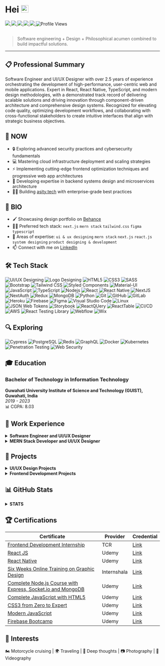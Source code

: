 # Hei <img src="https://media.giphy.com/media/hvRJCLFzcasrR4ia7z/giphy.gif" width="24"/>

<div align="left">
  <a href="mailto:manikangkan.das@outlook.com">
    <img src="https://img.shields.io/badge/Email-manikangkan.das%40outlook.com-blue?style=flat-square&logo=microsoft-outlook" />
  </a>
  <a href="https://github.com/manikangkan">
    <img src="https://img.shields.io/badge/GitHub-Profile-181717?style=flat-square&logo=github" />
  </a>
  <a href="https://www.behance.net/manikangkan">
    <img src="https://img.shields.io/badge/Behance-Portfolio-1769FF?style=flat-square&logo=behance" />
  </a>
  <a href="https://www.linkedin.com/in/manikangkandas/">
    <img src="https://img.shields.io/badge/LinkedIn-Profile-0077B5?style=flat-square&logo=linkedin" />
  </a>
  <a href="tel:+919387006968">
    <img src="https://img.shields.io/badge/Phone-%2B91--93870--06968-green?style=flat-square&logo=whatsapp" />
  </a>
  <img src="https://komarev.com/ghpvc/?username=manikangkan&label=Profile%20views&color=61DAFB&style=flat-square" alt="Profile Views" />
</div>

<br/>

> Software engineering + Design + Philosophical acumen combined to build impactful solutions.

---

## 📋 Professional Summary

Software Engineer and UI/UX Designer with over 2.5 years of experience orchestrating the development of high-performance, user-centric web and mobile applications. Expert in React, React Native, TypeScript, and modern design methodologies, with a demonstrated track record of delivering scalable solutions and driving innovation through component-driven architecture and comprehensive design systems. Recognized for elevating code quality, optimizing development workflows, and collaborating with cross-functional stakeholders to create intuitive interfaces that align with strategic business objectives.

## 📌 NOW

- 🔒 Exploring advanced security practices and cybersecurity fundamentals
- 💻 Mastering cloud infrastructure deployment and scaling strategies
- ⚡ Implementing cutting-edge frontend optimization techniques and progressive web app architectures
- 🔄 Developing expertise in backend systems design and microservices architecture
- 👷🏻 Building [asity.tech](https://www.youtube.com/@asity5476) with enterprise-grade best practices

## 🚀 BIO

- 🖌️ Showcasing design portfolio on [Behance](https://www.behance.net/manikangkan)
- 👷‍♂️ Preferred tech stack: `next.js` `mern stack` `tailwind.css` `figma` `typescript`
- 🫡 Areas of expertise: `ui & ux designing` `mern stack` `next.js` `react.js` `system designing` `product designing & development`
- 📫 Connect with me on [LinkedIn](https://www.linkedin.com/in/manikangkandas/)

## 🛠️ Tech Stack

![UI/UX Designing](https://img.shields.io/badge/-UI/UX-61DAFB?style=flat-square&logo)
![Logo Designing](https://img.shields.io/badge/-Logo-0081CB?style=flat-square&logo)
![HTML5](https://img.shields.io/badge/-HTML5-E34F26?style=flat-square&logo=html5&logoColor=white)
![CSS3](https://img.shields.io/badge/-CSS3-1572B6?style=flat-square&logo=css3)
![SASS](https://img.shields.io/badge/-SASS-CC6699?style=flat-square&logo=sass&logoColor=white)
![Bootstrap](https://img.shields.io/badge/-Bootstrap-7952B3?style=flat-square&logo=bootstrap&logoColor=white)
![Tailwind CSS](https://img.shields.io/badge/-TailwindCSS-38B2AC?style=flat-square&logo=tailwind-css&logoColor=white)
![Styled Components](https://img.shields.io/badge/-StyledComponents-DB7093?style=flat-square&logo=styled-components&logoColor=white)
![Material-UI](https://img.shields.io/badge/-MaterialUI-0081CB?style=flat-square&logo=material-ui)
![JavaScript](https://img.shields.io/badge/-JavaScript-F7DF1E?style=flat-square&logo=javascript&logoColor=black)
![TypeScript](https://img.shields.io/badge/-TypeScript-007ACC?style=flat-square&logo=typescript&logoColor=white)
![Nodejs](https://img.shields.io/badge/-Nodejs-339933?style=flat-square&logo=Node.js&logoColor=white)
![React](https://img.shields.io/badge/-React-61DAFB?style=flat-square&logo=react&logoColor=black)
![React Native](https://img.shields.io/badge/-ReactNative-F24E1E?style=flat-square&logo=react&logoColor=black)
![NextJS](https://img.shields.io/badge/-Next.js-000000?style=flat-square&logo=next.js)
![NextAuth](https://img.shields.io/badge/-NextAuth-000000?style=flat-square&logo=next.js)
![Redux](https://img.shields.io/badge/-Redux-764ABC?style=flat-square&logo=redux)
![MongoDB](https://img.shields.io/badge/-MongoDB-47A248?style=flat-square&logo=mongodb&logoColor=white)
![Python](https://img.shields.io/badge/-Python-3776AB?style=flat-square&logo=Python&logoColor=white)
![Git](https://img.shields.io/badge/-Git-black?style=flat-square&logo=git)
![GitHub](https://img.shields.io/badge/-GitHub-181717?style=flat-square&logo=github)
![GitLab](https://img.shields.io/badge/-GitLab-181717?style=flat-square&logo=gitlab)
![Heroku](https://img.shields.io/badge/-Heroku-430098?style=flat-square&logo=heroku)
![Firebase](https://img.shields.io/badge/-Firebase-FFCA28?style=flat-square&logo=firebase&logoColor=black)
![Figma](https://img.shields.io/badge/-Figma-F24E1E?style=flat-square&logo=figma&logoColor=white)
![Visual Studio Code](https://img.shields.io/badge/-VSCode-007ACC?style=flat-square&logo=visual-studio-code&logoColor=white)
![Linux](https://img.shields.io/badge/-Linux-FCC624?style=flat-square&logo=linux&logoColor=black)
![JSON Web Tokens](https://img.shields.io/badge/-JWT-000000?style=flat-square&logo=json-web-tokens&logoColor=white)
![Storybook](https://img.shields.io/badge/-Storybook-FF4785?style=flat-square&logo=storybook&logoColor=white)
![ReactQUery](https://img.shields.io/badge/-ReactQuery-EF4444?style=flat-square&logo=reactQuery&logoColor=white)
![ReactTable](https://img.shields.io/badge/-ReactTable-EF4444?style=flat-square&logo=reactTable&logoColor=white)
![CI/CD](https://img.shields.io/badge/-CI/CD-61DAFB?style=flat-square&logo)
![AWS](https://img.shields.io/badge/-AWS-232F3E?style=flat-square&logo=amazon-aws)
![React Testing Library](https://img.shields.io/badge/-RTL-E33332?style=flat-square&logo=testing-library&logoColor=white)
![Webflow](https://img.shields.io/badge/-Webflow-4353FF?style=flat-square&logo=webflow&logoColor=white)
![Wix](https://img.shields.io/badge/-Wix-0C6EFC?style=flat-square&logo=wix&logoColor=white)

## 🔍 Exploring

![Cypress](https://img.shields.io/badge/-Cypress-17202C?style=flat-square&logo=cypress&logoColor=white)
![PostgreSQL](https://img.shields.io/badge/-PostgreSQL-336791?style=flat-square&logo=postgresql&logoColor=white)
![Redis](https://img.shields.io/badge/-Redis-DC382D?style=flat-square&logo=redis&logoColor=white)
![GraphQL](https://img.shields.io/badge/-GraphQL-E10098?style=flat-square&logo=graphql&logoColor=white)
![Docker](https://img.shields.io/badge/-Docker-2496ED?style=flat-square&logo=docker&logoColor=white)
![Kubernetes](https://img.shields.io/badge/-Kubernetes-326CE5?style=flat-square&logo=kubernetes&logoColor=white)
![Penetration Testing](https://img.shields.io/badge/-Penetration_Testing-000000?style=flat-square&logo=kalilinux&logoColor=white)
![Web Security](https://img.shields.io/badge/-Web_Security-4B275F?style=flat-square&logo=adguard&logoColor=white)

## 🎓 Education

### Bachelor of Technology in Information Technology
**Guwahati University Institute of Science and Technology (GUIST), Guwahati, India**  
*2019 - 2023*  
📊 CGPA: 8.03

## 💼 Work Experience

<details>
<summary><strong>Software Engineer and UI/UX Designer</strong></summary>

**Tech Company, Hyderabad, India | September 2021 - Present**

- 🏗️ Led frontend development for enterprise-grade web and mobile applications, architecting reusable React and React Native components documented with Storybook, enhancing scalability and maintainability by 25%.
- 🔒 Implemented TypeScript to ensure robust, error-free codebases, streamlining UI/UX design integration and reducing debugging time by 20%.
- 🎨 Spearheaded iterative UX processes using Figma for wireframing and prototyping, collaborating with product managers and designers to deliver intuitive interfaces aligned with stakeholder requirements.
- ⚡ Optimized application performance through advanced API integrations, cache management, and server-side rendering, improving load times by up to 30%.
- 📐 Developed and maintained comprehensive style guides and design systems, ensuring brand consistency across platforms and driving user engagement by 15%.
- 🧪 Conducted end-to-end testing with Playwright and unit testing with Jest, achieving pixel-perfect UI/UX and seamless functionality across devices.
- 🔄 Initiated process improvements, including cache management strategies, Chromatic for visual testing, and enhanced PR quality with detailed commit messages, reducing testing effort by 30%.
- 👨‍🏫 Mentored junior developers, conducting rigorous PR reviews and fostering a culture of technical excellence.
</details>

<details>
<summary><strong>MERN Stack Developer and UI/UX Designer</strong></summary>

**Startup Company, Hyderabad, India | June 2022 - August 2022**

- 🌐 Designed and developed a Progressive Web App using MERN stack, focusing on responsive design and seamless user experience, achieving a 15% increase in user retention.
- 🚀 Built and tested new features, ensuring quality assurance for reliable product launches.
- 👥 Collaborated with stakeholders to iterate on UI/UX designs, incorporating feedback to enhance customer-facing interfaces by 20%.
</details>

## 📂 Projects

<details>
<summary><strong>UI/UX Design Projects</strong></summary>

| Project | Description | Outcomes |
|---------|-------------|----------|
| **Sales Analytics Platform** | Designed a comprehensive sales analytics platform from wireframes to final UI in Figma, creating intuitive dashboards for win-loss analysis, report management, and opportunity tracking. | Improved data visualization and decision-making efficiency by 25% |
| **Risk Management Application** | Led a UI redesign for a B2B application, modernizing login, analytics, signup, and dashboard components. Used Figma to prototype a drag-and-drop interactive component. | 20% increase in user engagement |
| **Storytelling-Focused Web App** | Created an intuitive UI for a content recommendation platform, designing wireframes and prototypes in Figma to enhance user interaction. | 20% boost in engagement |
| **Health-Focused Mobile App** | Designed a user-friendly interface for a health-focused mobile app, incorporating animated UI elements in Figma to improve usability. | 25% increase in user interaction metrics |
| **Client-Facing Enterprise Tool** | Developed a sleek UI with animations using Figma, collaborating with clients to align designs with brand identity. | 15% improvement in user satisfaction |
| **Rural Business Management Platform** | Designed a streamlined dashboard for a rural cooperative, simplifying data presentation with Figma wireframes and prototypes. | 20% enhancement in user adoption |
| **Mobile App with Real-Time Features** | Crafted a responsive UI for a real-time mobile app, prioritizing accessibility and engagement. | 20% improvement in user retention |
</details>

<details>
<summary><strong>Frontend Development Projects</strong></summary>

| Project | Technologies | Description | Results |
|---------|-------------|-------------|---------|
| **Enterprise Web Platform** | React, Next.js, Headless CMS | Led development of a 10-12 page responsive site with dynamic data pages, forms, and Google Analytics. | 99% pixel perfection, 30% reduction in testing effort |
| **Sales Analytics Platform** | React, TypeScript, Redux Toolkit | Implemented a frontend for sales analytics, integrating APIs for authentication, report management, and opportunity tracking. | 20% improvement in data processing speed |
| **Risk Management Application** | React, SVG, Playwright | Developed a complex drag-and-drop interactive component using SVG manipulation in React. | 40% reduction in bugs |
| **Content Recommendation Platform** | React, Next.js, SWR | Built a dynamic URL preview feature for social media integration. | 20% enhancement in user engagement |
| **Health-Focused Mobile App** | React Native, TypeScript, Reanimated | Built a responsive frontend with smooth UI transitions. | 25% increase in user interaction metrics |
| **Client-Facing Enterprise Tool** | React, Webflow, Headless CMS | Developed a frontend with animated components and CMS integration. | 20% reduction in content update time |
</details>

## 📊 GitHub Stats

<details>
<summary><strong>STATS</strong></summary>

[![wakatime](https://wakatime.com/badge/user/5527de40-d2df-4a1c-936b-ab1a65640e7c.svg)](https://wakatime.com/@5527de40-d2df-4a1c-936b-ab1a65640e7c)

| GitHub Stats | GitHub Streak | Top Languages |
| --- | --- | --- |
| ![](https://github-readme-stats.vercel.app/api?username=manikangkan&theme=react&hide_border=true&include_all_commits=true&count_private=true) | ![](https://github-readme-streak-stats.herokuapp.com/?user=manikangkan&theme=react&hide_border=true) | ![](https://github-readme-stats.vercel.app/api/top-langs/?username=manikangkan&theme=react&hide_border=true&include_all_commits=true&count_private=true&layout=compact) |
</details>

## 🏆 Certifications

| Certificate | Provider | Credential |
|------------|----------|------------|
| [Frontend Development Internship](https://drive.google.com/file/d/1v1P6_qgNdSSa4pYIkbc8PD_PZvSgqV0G/view?usp=sharing) | TCR | [Link](https://drive.google.com/file/d/1v1P6_qgNdSSa4pYIkbc8PD_PZvSgqV0G/view?usp=sharing) |
| [React JS](https://drive.google.com/file/d/11cVy0x-fuIYdT7OOlN2oXnnR5Msd_sYO/view?usp=sharing) | Udemy | [Link](https://drive.google.com/file/d/11cVy0x-fuIYdT7OOlN2oXnnR5Msd_sYO/view?usp=sharing) |
| [React Native](https://drive.google.com/file/d/12vb753rCNvVLEbDwTKmSbE_BCrMXXjo4/view?usp=sharing) | Udemy | [Link](https://drive.google.com/file/d/12vb753rCNvVLEbDwTKmSbE_BCrMXXjo4/view?usp=sharing) |
| [Six Weeks Online Training on Graphic Design](https://drive.google.com/file/d/1A8E5x4xOIeTugNdS7exEMDtkt-bx5SuY/view?usp=sharing) | Internshala | [Link](https://drive.google.com/file/d/1A8E5x4xOIeTugNdS7exEMDtkt-bx5SuY/view?usp=sharing) |
| [Complete Node.js Course with Express, Socket.io and MongoDB](https://drive.google.com/file/d/1yW5Jg8uAifupJEonL7MG_6KxP7rv5Lu5/view?usp=sharing) | Udemy | [Link](https://drive.google.com/file/d/1yW5Jg8uAifupJEonL7MG_6KxP7rv5Lu5/view?usp=sharing) |
| [Complete JavaScript with HTML5](https://drive.google.com/file/d/10lNei5oFVlQldrHRB2fBiNpbXviasPbx/view?usp=sharing) | Udemy | [Link](https://drive.google.com/file/d/10lNei5oFVlQldrHRB2fBiNpbXviasPbx/view?usp=sharing) |
| [CSS3 from Zero to Expert](https://drive.google.com/file/d/10lNei5oFVlQldrHRB2fBiNpbXviasPbx/view?usp=sharing) | Udemy | [Link](https://drive.google.com/file/d/10lNei5oFVlQldrHRB2fBiNpbXviasPbx/view?usp=sharing) |
| [Modern JavaScript](https://drive.google.com/file/d/10lNei5oFVlQldrHRB2fBiNpbXviasPbx/view?usp=sharing) | Udemy | [Link](https://drive.google.com/file/d/10lNei5oFVlQldrHRB2fBiNpbXviasPbx/view?usp=sharing) |
| [Firebase Bootcamp](https://drive.google.com/file/d/10lNei5oFVlQldrHRB2fBiNpbXviasPbx/view?usp=sharing) | Udemy | [Link](https://drive.google.com/file/d/10lNei5oFVlQldrHRB2fBiNpbXviasPbx/view?usp=sharing) |

## 🌟 Interests

🏍️ Motorcycle cruising | 🌍 Traveling | 💭 Deep thoughts | 📷 Photography | 🎥 Videography
